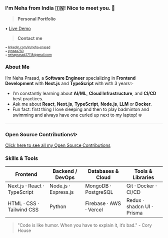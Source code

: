 ### I'm Neha from India 🇮🇳! Nice to meet you. 👋

> **Personal Portfolio**

• [Live Demo](https://neha-portfolio-liart.vercel.app/)

> **Contact me**

<p style="font-size: 10px;">
• <a href="https://www.linkedin.com/in/neha-prasad-92499821b/">linkedin.com/in/neha-prasad</a><br>
• <a href="https://x.com/nehaaaa_6">@naaa760</a><br>
• <a href="mailto:nehaprasad27118@gmail.com">nehaprasad27118@gmail.com</a>
</p>

### About Me

I’m Neha Prasad, a **Software Engineer** specializing in **Frontend Development** with **Next.js** and **TypeScript** with with 3 years✨

*  I’m constantly learning about **AI/ML**, **Cloud Infrastructure**, and **CI/CD** best practices.
*  Ask me about **React**, **Next.js**, **TypeScript**, **Node.js**, **LLM** or **Docker**.
*  Fun fact: first thing I love sleeping and then to play badminton and swimming and always have one curled up next to my laptop! ❄️

---

### Open Source Contributions✨

[Click here to see all my Open Source Contributions](./contributions.md)

### Skills & Tools

| Frontend                     | Backend / DevOps     | Databases & Cloud       | Tools & Libraries          |
| ---------------------------- | -------------------- | ----------------------- | -------------------------- |
| Next.js · React · TypeScript | Node.js · Express.js | MongoDB · PostgreSQL    | Git · Docker · CI/CD       |
| HTML · CSS · Tailwind CSS    | Python               | Firebase · AWS · Vercel | Redux · shadcn UI · Prisma |


> "Code is like humor. When you have to explain it, it’s bad." - Cory House
